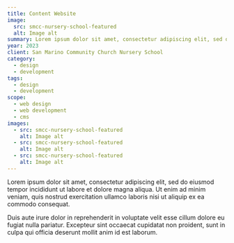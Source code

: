```yaml
---
title: Content Website
image:
  src: smcc-nursery-school-featured
  alt: Image alt
summary: Lorem ipsum dolor sit amet, consectetur adipiscing elit, sed do eiusmod tempor incididunt ut labore et dolore magna aliqua.
year: 2023
client: San Marino Community Church Nursery School
category:
  - design
  - development
tags:
  - design
  - development
scope:
  - web design
  - web development
  - cms
images:
  - src: smcc-nursery-school-featured
    alt: Image alt
  - src: smcc-nursery-school-featured
    alt: Image alt
  - src: smcc-nursery-school-featured
    alt: Image alt
---
```


Lorem ipsum dolor sit amet, consectetur adipiscing elit, sed do eiusmod tempor incididunt ut labore et dolore magna aliqua. Ut enim ad minim veniam, quis nostrud exercitation ullamco laboris nisi ut aliquip ex ea commodo consequat.

Duis aute irure dolor in reprehenderit in voluptate velit esse cillum dolore eu fugiat nulla pariatur. Excepteur sint occaecat cupidatat non proident, sunt in culpa qui officia deserunt mollit anim id est laborum.
